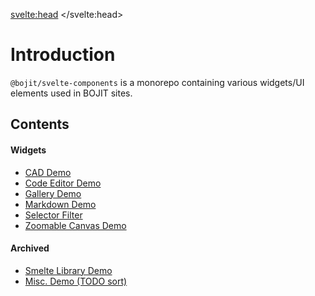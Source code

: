 <svelte:head>
    <title>@bojit/svelte-components</title>
</svelte:head>

# Introduction

`@bojit/svelte-components` is a monorepo containing various widgets/UI elements used in BOJIT sites.

## Contents

#### Widgets

- [CAD Demo](/demo/cad)
- [Code Editor Demo](/demo/code-editor)
- [Gallery Demo](/demo/gallery)
- [Markdown Demo](/demo/markdown)
- [Selector Filter](/demo/selector-filter)
- [Zoomable Canvas Demo](/demo/zoom-canvas)

#### Archived
- [Smelte Library Demo](/nav/smelte)
- [Misc. Demo (TODO sort)](/nav)
